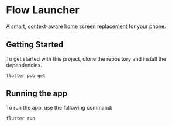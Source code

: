 # Flow Launcher

A smart, context-aware home screen replacement for your phone.

## Getting Started

To get started with this project, clone the repository and install the dependencies.

```
flutter pub get
```

## Running the app

To run the app, use the following command:

```
flutter run
